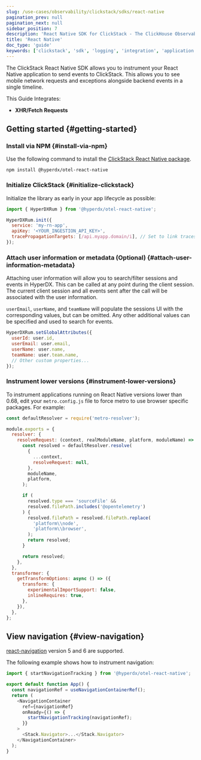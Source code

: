 ```yaml
---
slug: /use-cases/observability/clickstack/sdks/react-native
pagination_prev: null
pagination_next: null
sidebar_position: 7
description: 'React Native SDK for ClickStack - The ClickHouse Observability Stack'
title: 'React Native'
doc_type: 'guide'
keywords: ['clickstack', 'sdk', 'logging', 'integration', 'application monitoring']
---
```


The ClickStack React Native SDK allows you to instrument your React Native
application to send events to ClickStack. This allows you to see mobile network
requests and exceptions alongside backend events in a single timeline.

This Guide Integrates:

- **XHR/Fetch Requests**

## Getting started {#getting-started}

### Install via NPM {#install-via-npm}

Use the following command to install the [ClickStack React Native package](https://www.npmjs.com/package/@hyperdx/otel-react-native).

```shell
npm install @hyperdx/otel-react-native
```

### Initialize ClickStack {#initialize-clickstack}

Initialize the library as early in your app lifecycle as possible:

```javascript
import { HyperDXRum } from '@hyperdx/otel-react-native';

HyperDXRum.init({
  service: 'my-rn-app',
  apiKey: '<YOUR_INGESTION_API_KEY>',
  tracePropagationTargets: [/api.myapp.domain/i], // Set to link traces from frontend to backend requests
});
```

### Attach user information or metadata (Optional) {#attach-user-information-metadata}

Attaching user information will allow you to search/filter sessions and events
in HyperDX. This can be called at any point during the client session. The
current client session and all events sent after the call will be associated
with the user information.

`userEmail`, `userName`, and `teamName` will populate the sessions UI with the
corresponding values, but can be omitted. Any other additional values can be
specified and used to search for events.

```javascript
HyperDXRum.setGlobalAttributes({
  userId: user.id,
  userEmail: user.email,
  userName: user.name,
  teamName: user.team.name,
  // Other custom properties...
});
```

### Instrument lower versions {#instrument-lower-versions}

To instrument applications running on React Native versions lower than 0.68,
edit your `metro.config.js` file to force metro to use browser specific
packages. For example:

```javascript
const defaultResolver = require('metro-resolver');

module.exports = {
  resolver: {
    resolveRequest: (context, realModuleName, platform, moduleName) => {
      const resolved = defaultResolver.resolve(
        {
          ...context,
          resolveRequest: null,
        },
        moduleName,
        platform,
      );

      if (
        resolved.type === 'sourceFile' &&
        resolved.filePath.includes('@opentelemetry')
      ) {
        resolved.filePath = resolved.filePath.replace(
          'platform\\node',
          'platform\\browser',
        );
        return resolved;
      }

      return resolved;
    },
  },
  transformer: {
    getTransformOptions: async () => ({
      transform: {
        experimentalImportSupport: false,
        inlineRequires: true,
      },
    }),
  },
};
```

## View navigation {#view-navigation}

[react-navigation](https://github.com/react-navigation/react-navigation) version 5 and 6 are supported.

The following example shows how to instrument navigation:

```javascript
import { startNavigationTracking } from '@hyperdx/otel-react-native';

export default function App() {
  const navigationRef = useNavigationContainerRef();
  return (
    <NavigationContainer
      ref={navigationRef}
      onReady={() => {
        startNavigationTracking(navigationRef);
      }}
    >
      <Stack.Navigator>...</Stack.Navigator>
    </NavigationContainer>
  );
}
```
